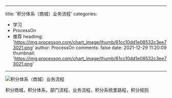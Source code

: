 
---
title: '积分体系（商城）业务流程'
categories: 
 - 学习
 - ProcessOn
 - 推荐
headimg: 'https://img.processon.com/chart_image/thumb/61cc10dd1e08532c3ee73021.png'
author: ProcessOn
comments: false
date: 2021-12-29 11:20:09
thumbnail: 'https://img.processon.com/chart_image/thumb/61cc10dd1e08532c3ee73021.png'
---

<div>   
<img class="thumb" alt="积分体系（商城）业务流程" src="https://img.processon.com/chart_image/thumb/61cc10dd1e08532c3ee73021.png" referrerpolicy="no-referrer">
<p>积分商城，积分体系，部门流程，业务流程，积分系统里路程，积分规则</p>  
</div>
            